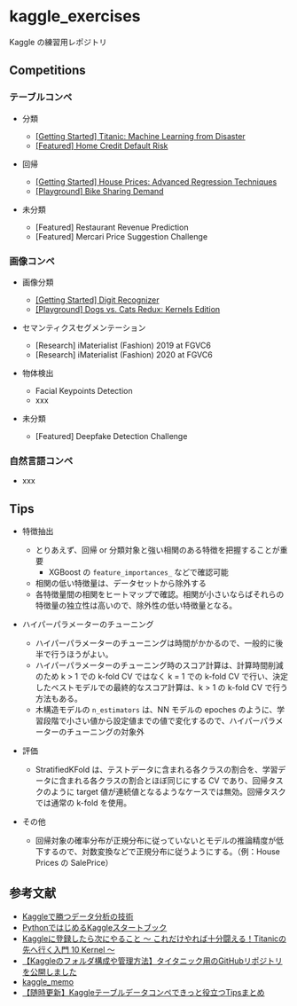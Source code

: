 # kaggle_exercises
Kaggle の練習用レポジトリ

## Competitions

### テーブルコンペ
- 分類
    - [[Getting Started] Titanic: Machine Learning from Disaster](https://github.com/Yagami360/kaggle_exercises/tree/master/titanic)
    - [[Featured] Home Credit Default Risk](https://github.com/Yagami360/kaggle_exercises/tree/master/home-credit-default-risk)

- 回帰
    - [[Getting Started] House Prices: Advanced Regression Techniques](https://github.com/Yagami360/kaggle_exercises/tree/master/house-prices-advanced-regression-techniques)
    - [[Playground] Bike Sharing Demand](https://github.com/Yagami360/kaggle_exercises/tree/master/bike-sharing-demand)

- 未分類
    - [Featured] Restaurant Revenue Prediction
    - [Featured] Mercari Price Suggestion Challenge

### 画像コンペ
- 画像分類
    - [[Getting Started] Digit Recognizer](https://github.com/Yagami360/kaggle_exercises/tree/master/digit-recognizer)
    - [[Playground] Dogs vs. Cats Redux: Kernels Edition](https://github.com/Yagami360/kaggle_exercises/tree/master/dogs-vs-cats-redux-kernels-edition)

- セマンティクスセグメンテーション
    - [Research] iMaterialist (Fashion) 2019 at FGVC6
    - [Research] iMaterialist (Fashion) 2020 at FGVC6

- 物体検出
    - Facial Keypoints Detection
    - xxx

- 未分類
    - [Featured] Deepfake Detection Challenge


### 自然言語コンペ
- xxx

## Tips

- 特徴抽出
    - とりあえず、回帰 or 分類対象と強い相関のある特徴を把握することが重要
        - XGBoost の `feature_importances_` などで確認可能
    - 相関の低い特徴量は、データセットから除外する
    - 各特徴量間の相関をヒートマップで確認。相関が小さいならばそれらの特徴量の独立性は高いので、除外性の低い特徴量となる。

- ハイパーパラメーターのチューニング
    - ハイパーパラメーターのチューニングは時間がかかるので、一般的に後半で行うほうがよい。
    - ハイパーパラメーターのチューニング時のスコア計算は、計算時間削減のため k > 1 での k-fold CV ではなく k = 1 での k-fold CV で行い、決定したベストモデルでの最終的なスコア計算は、k > 1 の k-fold CV で行う方法もある。
    - 木構造モデルの `n_estimators` は、NN モデルの epoches のように、学習段階で小さい値から設定値までの値で変化するので、ハイパーパラメーターのチューニングの対象外

- 評価
    - StratifiedKFold は、テストデータに含まれる各クラスの割合を、学習データに含まれる各クラスの割合とほぼ同じにする CV であり、回帰タスクのように target 値が連続値となるようなケースでは無効。回帰タスクでは通常の k-fold を使用。

- その他
    - 回帰対象の確率分布が正規分布に従っていないとモデルの推論精度が低下するので、対数変換などで正規分布に従うようにする。（例：House Prices の SalePrice）


## 参考文献
- [Kaggleで勝つデータ分析の技術](https://github.com/ghmagazine/kagglebook)
- [PythonではじめるKaggleスタートブック](https://github.com/upura/python-kaggle-start-book)
- [Kaggleに登録したら次にやること ～ これだけやれば十分闘える！Titanicの先へ行く入門 10 Kernel ～](https://qiita.com/upura/items/3c10ff6fed4e7c3d70f0)
- [【Kaggleのフォルダ構成や管理方法】タイタニック用のGitHubリポジトリを公開しました](https://upura.hatenablog.com/entry/2018/12/28/225234)
- [kaggle_memo](https://github.com/nejumi/kaggle_memo)
- [【随時更新】Kaggleテーブルデータコンペできっと役立つTipsまとめ](https://naotaka1128.hatenadiary.jp/entry/kaggle-compe-tips)